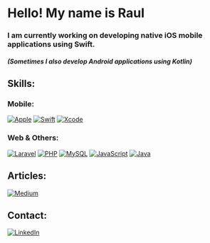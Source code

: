 # Hello! My name is Raul 
### I am currently working on developing native iOS mobile applications using Swift.
##### (Sometimes I also develop Android applications using Kotlin)

## Skills:
### Mobile:
[![Apple](https://img.shields.io/badge/iOS-999999?style=for-the-badge&logo=apple&logoColor=white&labelColor=101010)]() [![Swift](https://img.shields.io/badge/Swift-FA7343?style=for-the-badge&logo=swift&logoColor=white&labelColor=101010)]() [![Xcode](https://img.shields.io/badge/Xcode-1575F9?style=for-the-badge&logo=xcode&logoColor=white&labelColor=101010)]()
### Web & Others:
[![Laravel](https://img.shields.io/badge/Laravel-4479A1?style=for-the-badge&logo=laravel&logoColor=red&labelColor=101010)]() [![PHP](https://img.shields.io/badge/PHP-007396?style=for-the-badge&logo=php&logoColor=blue&labelColor=DBDBDB)]() [![MySQL](https://img.shields.io/badge/MySQL-4479A1?style=for-the-badge&logo=mysql&logoColor=white&labelColor=101010)]() [![JavaScript](https://img.shields.io/badge/JavaScript-F7DF1E?style=for-the-badge&logo=javascript&logoColor=white&labelColor=101010)]()
[![Java](https://img.shields.io/badge/Java-007396?style=for-the-badge&logo=java&logoColor=white&labelColor=101010)]() 

## Articles:
[![Medium](https://img.shields.io/badge/Medium-12100E?style=for-the-badge&logo=medium&logoColor=white)](https://medium.com/@raulpascual)

## Contact: 
[![LinkedIn](https://img.shields.io/badge/LinkedIn-Raul_Pascual-0077B5?style=for-the-badge&logo=linkedin&logoColor=white&labelColor=101010)](https://www.linkedin.com/in/raulpascualdelacalle/)
